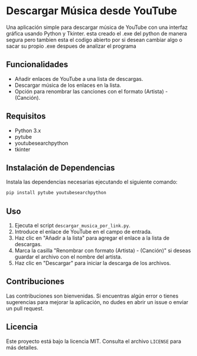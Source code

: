 # Descargar Música desde YouTube

Una aplicación simple para descargar música de YouTube con una interfaz gráfica usando Python y Tkinter.
esta creado el .exe del python de manera segura pero tambien esta el codigo abierto por si desean cambiar algo o
sacar su propio .exe despues de analizar el programa

## Funcionalidades

- Añadir enlaces de YouTube a una lista de descargas.
- Descargar música de los enlaces en la lista.
- Opción para renombrar las canciones con el formato (Artista) - (Canción).

## Requisitos

- Python 3.x
- pytube
- youtubesearchpython
- tkinter

## Instalación de Dependencias

Instala las dependencias necesarias ejecutando el siguiente comando:

```bash
pip install pytube youtubesearchpython
```
## Uso

1. Ejecuta el script `descargar_musica_por_link.py`.
2. Introduce el enlace de YouTube en el campo de entrada.
3. Haz clic en "Añadir a la lista" para agregar el enlace a la lista de descargas.
4. Marca la casilla "Renombrar con formato (Artista) - (Canción)" si deseas guardar el archivo con el nombre del artista.
5. Haz clic en "Descargar" para iniciar la descarga de los archivos.

## Contribuciones

Las contribuciones son bienvenidas. Si encuentras algún error o tienes sugerencias para mejorar la aplicación, no dudes en abrir un issue o enviar un pull request.

## Licencia

Este proyecto está bajo la licencia MIT. Consulta el archivo `LICENSE` para más detalles.


